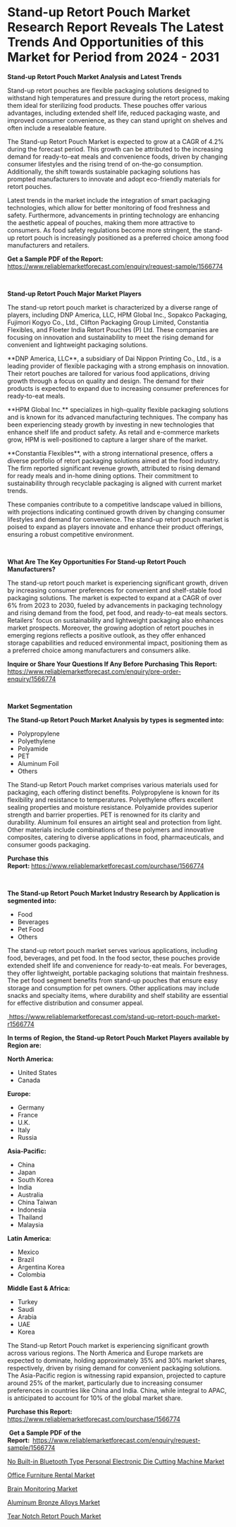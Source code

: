 <p><h1>Stand-up Retort Pouch Market Research Report Reveals The Latest Trends And Opportunities of this Market for Period from 2024 - 2031</h1></p><p><strong>Stand-up Retort Pouch Market Analysis and Latest Trends</strong></p>
<p><p>Stand-up retort pouches are flexible packaging solutions designed to withstand high temperatures and pressure during the retort process, making them ideal for sterilizing food products. These pouches offer various advantages, including extended shelf life, reduced packaging waste, and improved consumer convenience, as they can stand upright on shelves and often include a resealable feature.</p><p>The Stand-up Retort Pouch Market is expected to grow at a CAGR of 4.2% during the forecast period. This growth can be attributed to the increasing demand for ready-to-eat meals and convenience foods, driven by changing consumer lifestyles and the rising trend of on-the-go consumption. Additionally, the shift towards sustainable packaging solutions has prompted manufacturers to innovate and adopt eco-friendly materials for retort pouches.</p><p>Latest trends in the market include the integration of smart packaging technologies, which allow for better monitoring of food freshness and safety. Furthermore, advancements in printing technology are enhancing the aesthetic appeal of pouches, making them more attractive to consumers. As food safety regulations become more stringent, the stand-up retort pouch is increasingly positioned as a preferred choice among food manufacturers and retailers.</p></p>
<p><strong>Get a Sample PDF of the Report:&nbsp;</strong> <a href="https://www.reliablemarketforecast.com/enquiry/request-sample/1566774">https://www.reliablemarketforecast.com/enquiry/request-sample/1566774</a></p>
<p>&nbsp;</p>
<p><strong>Stand-up Retort Pouch Major Market Players</strong></p>
<p><p>The stand-up retort pouch market is characterized by a diverse range of players, including DNP America, LLC, HPM Global Inc., Sopakco Packaging, Fujimori Kogyo Co., Ltd., Clifton Packaging Group Limited, Constantia Flexibles, and Floeter India Retort Pouches (P) Ltd. These companies are focusing on innovation and sustainability to meet the rising demand for convenient and lightweight packaging solutions.</p><p>**DNP America, LLC**, a subsidiary of Dai Nippon Printing Co., Ltd., is a leading provider of flexible packaging with a strong emphasis on innovation. Their retort pouches are tailored for various food applications, driving growth through a focus on quality and design. The demand for their products is expected to expand due to increasing consumer preferences for ready-to-eat meals.</p><p>**HPM Global Inc.** specializes in high-quality flexible packaging solutions and is known for its advanced manufacturing techniques. The company has been experiencing steady growth by investing in new technologies that enhance shelf life and product safety. As retail and e-commerce markets grow, HPM is well-positioned to capture a larger share of the market.</p><p>**Constantia Flexibles**, with a strong international presence, offers a diverse portfolio of retort packaging solutions aimed at the food industry. The firm reported significant revenue growth, attributed to rising demand for ready meals and in-home dining options. Their commitment to sustainability through recyclable packaging is aligned with current market trends.</p><p>These companies contribute to a competitive landscape valued in billions, with projections indicating continued growth driven by changing consumer lifestyles and demand for convenience. The stand-up retort pouch market is poised to expand as players innovate and enhance their product offerings, ensuring a robust competitive environment.</p></p>
<p>&nbsp;</p>
<p><strong>What Are The Key Opportunities For Stand-up Retort Pouch Manufacturers?</strong></p>
<p><p>The stand-up retort pouch market is experiencing significant growth, driven by increasing consumer preferences for convenient and shelf-stable food packaging solutions. The market is expected to expand at a CAGR of over 6% from 2023 to 2030, fueled by advancements in packaging technology and rising demand from the food, pet food, and ready-to-eat meals sectors. Retailers' focus on sustainability and lightweight packaging also enhances market prospects. Moreover, the growing adoption of retort pouches in emerging regions reflects a positive outlook, as they offer enhanced storage capabilities and reduced environmental impact, positioning them as a preferred choice among manufacturers and consumers alike.</p></p>
<p><strong>Inquire or Share Your Questions If Any Before Purchasing This Report:</strong> <a href="https://www.reliablemarketforecast.com/enquiry/pre-order-enquiry/1566774">https://www.reliablemarketforecast.com/enquiry/pre-order-enquiry/1566774</a></p>
<p>&nbsp;</p>
<p><strong>Market Segmentation</strong></p>
<p><strong>The Stand-up Retort Pouch Market Analysis by types is segmented into:</strong></p>
<p><ul><li>Polypropylene</li><li>Polyethylene</li><li>Polyamide</li><li>PET</li><li>Aluminum Foil</li><li>Others</li></ul></p>
<p><p>The Stand-up Retort Pouch market comprises various materials used for packaging, each offering distinct benefits. Polypropylene is known for its flexibility and resistance to temperatures. Polyethylene offers excellent sealing properties and moisture resistance. Polyamide provides superior strength and barrier properties. PET is renowned for its clarity and durability. Aluminum foil ensures an airtight seal and protection from light. Other materials include combinations of these polymers and innovative composites, catering to diverse applications in food, pharmaceuticals, and consumer goods packaging.</p></p>
<p><strong>Purchase this Report:&nbsp;</strong><a href="https://www.reliablemarketforecast.com/purchase/1566774">https://www.reliablemarketforecast.com/purchase/1566774</a></p>
<p>&nbsp;</p>
<p><strong>The Stand-up Retort Pouch Market Industry Research by Application is segmented into:</strong></p>
<p><ul><li>Food</li><li>Beverages</li><li>Pet Food</li><li>Others</li></ul></p>
<p><p>The stand-up retort pouch market serves various applications, including food, beverages, and pet food. In the food sector, these pouches provide extended shelf life and convenience for ready-to-eat meals. For beverages, they offer lightweight, portable packaging solutions that maintain freshness. The pet food segment benefits from stand-up pouches that ensure easy storage and consumption for pet owners. Other applications may include snacks and specialty items, where durability and shelf stability are essential for effective distribution and consumer appeal.</p></p>
<p><a href="https://www.reliablemarketforecast.com/stand-up-retort-pouch-market-r1566774">&nbsp;https://www.reliablemarketforecast.com/stand-up-retort-pouch-market-r1566774</a></p>
<p><strong>In terms of Region, the Stand-up Retort Pouch Market Players available by Region are:</strong></p>
<p>
    <p> <strong> North America: </strong>
        <ul>
            <li>United States</li>
            <li>Canada</li>
        </ul>
        </p> 
    <p> <strong> Europe: </strong>
        <ul>
            <li>Germany</li>
            <li>France</li>
            <li>U.K.</li>
            <li>Italy</li>
            <li>Russia</li>
        </ul>
        </p> 
    <p> <strong> Asia-Pacific: </strong>
        <ul>
            <li>China</li>
            <li>Japan</li>
            <li>South Korea</li>
            <li>India</li>
            <li>Australia</li>
            <li>China Taiwan</li>
            <li>Indonesia</li>
            <li>Thailand</li>
            <li>Malaysia</li>
        </ul>
        </p> 
    <p> <strong> Latin America: </strong>
        <ul>
            <li>Mexico</li>
            <li>Brazil</li>
            <li>Argentina Korea</li>
            <li>Colombia</li>
        </ul>
        </p> 
    <p> <strong> Middle East & Africa: </strong>
        <ul>
            <li>Turkey</li>
            <li>Saudi</li>
            <li>Arabia</li>
            <li>UAE</li>
            <li>Korea</li>
        </ul>
    </p>
    </p>
<p><p>The Stand-up Retort Pouch market is experiencing significant growth across various regions. The North America and Europe markets are expected to dominate, holding approximately 35% and 30% market shares, respectively, driven by rising demand for convenient packaging solutions. The Asia-Pacific region is witnessing rapid expansion, projected to capture around 25% of the market, particularly due to increasing consumer preferences in countries like China and India. China, while integral to APAC, is anticipated to account for 10% of the global market share.</p></p>
<p><strong>Purchase this Report: </strong><a href="https://www.reliablemarketforecast.com/purchase/1566774">https://www.reliablemarketforecast.com/purchase/1566774</a></p>
<p>&nbsp;<strong>Get a Sample PDF of the Report:&nbsp;&nbsp;</strong><a href="https://www.reliablemarketforecast.com/enquiry/request-sample/1566774">https://www.reliablemarketforecast.com/enquiry/request-sample/1566774</a></p>
<p><strong></strong></p>
<p><p><a href="https://medium.com/@pjduffin/global-no-built-in-bluetooth-type-personal-electronic-die-cutting-machine-market-sector-types-07f3b4d7bc2c?postPublishedType=repub">No Built-in Bluetooth Type Personal Electronic Die Cutting Machine Market</a></p><p><a href="https://issuu.com/reportprime-2/docs/office-furniture-rental-market-size_99f71077e3ab34">Office Furniture Rental Market</a></p><p><a href="https://www.linkedin.com/pulse/brain-monitoring-market-research-report-includes-analysis-mvqbe">Brain Monitoring Market</a></p><p><a href="https://www.linkedin.com/pulse/unveiling-market-trends-global-aluminum-bronze-alloys-growth-w8dpe?trackingId=F5IK7xCwSo%2BVTCJbmDjnGQ%3D%3D">Aluminum Bronze Alloys Market</a></p><p><a href="https://github.com/AKSHATREPORTPRIME/Market-Research-Report-List-6/blob/main/tear-notch-retort-pouch-market.md">Tear Notch Retort Pouch Market</a></p></p>